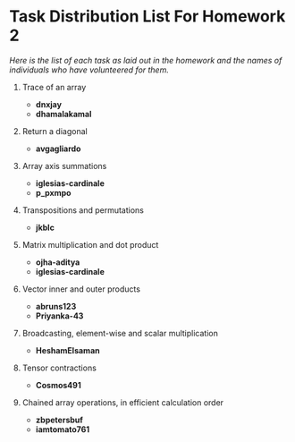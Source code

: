 # Task Distribution List For Homework 2
*Here is the list of each task as laid out in the homework and the names of individuals who have volunteered for them.*

1. Trace of an array
   
   - **dnxjay**
    - **dhamalakamal**
2. Return a diagonal
   
   - **avgagliardo**
3. Array axis summations

   - **iglesias-cardinale**
   - **p_pxmpo**
4. Transpositions and permutations

   - **jkblc**
5. Matrix multiplication and dot product

   - **ojha-aditya**
   - **iglesias-cardinale**
6. Vector inner and outer products

    - **abruns123**
    - **Priyanka-43**
7. Broadcasting, element-wise and scalar multiplication

    - **HeshamElsaman**
8. Tensor contractions
    
    - **Cosmos491**
9. Chained array operations, in efficient calculation order

   - **zbpetersbuf**
   - **iamtomato761**
